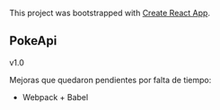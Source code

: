This project was bootstrapped with [Create React App](https://github.com/facebook/create-react-app).

## PokeApi

v1.0

Mejoras que quedaron pendientes por falta de tiempo:
- Webpack + Babel